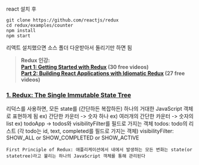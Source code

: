 <Basic Setting>
react 설치 후

```
git clone https://github.com/reactjs/redux
cd redux/examples/counter
npm install
npm start
```

리액트 설치했으면 소스 폴더 다운받아서 돌리기만 하면 됨


>**Redux 인강:**  
>**[Part 1: Getting Started with Redux](https://egghead.io/series/getting-started-with-redux) (30 free videos)**<br>
>**[Part 2: Building React Applications with Idiomatic Redux](https://egghead.io/courses/building-react-applications-with-idiomatic-redux) (27 free videos)**


### [1. Redux: The Single Immutable State Tree](https://egghead.io/lessons/javascript-redux-the-single-immutable-state-tree)
리덕스를 사용하면, 모든 state를 (간단하든 복잡하든) 하나의 거대한 JavaScript 객체로 표현하게 됨
ex) 간단한 카운터 -> 숫자 하나
ex) 여러개의 간단한 카운터 -> 숫자의 list
ex) todoApp -> todos와 visibilityFilter를 필드로 가지는 객체
todos: todo의 리스트 (각 todo는 id, text, completed를 필드로 가지는 객체)
visibilityFilter: SHOW_ALL or SHOW_COMPLETED or SHOW_ACTIVE

```
First Principle of Redux: 애플리케이션에서 내에서 발생하는 모든 변화는 state(or statetree)라고 불리는 하나의 JavaScript 객체를 통해 관리된다
```

